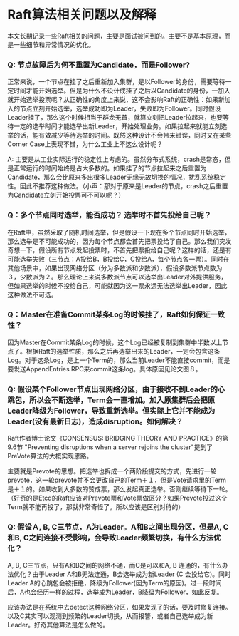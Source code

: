 # Raft算法相关问题以及解释

本文长期记录一些Raft相关的问题，主要是面试被问到的。主要不是基本原理，而是一些细节和异常情况的优化。



### Q: 节点故障后为何不重置为Candidate，而是Follower? 

正常来说，一个节点在挂了之后重新加入集群，是以Follower的身份，需要等待一定时间才能开始选举。但是为什么不设计成挂了之后以Candidate的身份，一加入就开始选举投票呢？从正确性的角度上来说，这不会影响Raft的正确性：如果新加入的节点立刻开始选举，选举成功即为Leader，失败即为Follower。同时假设Leader挂了，那么这个时候相当于群龙无首，就算立刻把Leader拉起来，也要等待一定的选举时间才能选举出新Leader，开始处理业务。如果拉起来就能立刻选举的话，能有效减少等待选举的时间。既然这种设计不会带来错误，同时又在某些Corner Case上表现不错，为什么工业上不这么设计呢？

A: 主要是从工业实际运行的稳定性上考虑的。虽然分布式系统，crash是常态，但是正常运行的时间始终是占大多数的。如果挂了的节点拉起来之后重置为Candidate，那么会比原来多出很多Leader无缘无故切换的情况，扰乱系统稳定性。因此不推荐这种做法。（小声：那对于原来是Leader的节点，crash之后重置为Candidate立刻开始投票可不可以呢？） 



### Q：多个节点同时选举，能否成功？ 选举时不首先投给自己呢？

在Raft中，虽然采取了随机时间选举，但是假设一下现在多个节点同时开始选举，那么选举是不可能成功的，因为每个节点都会首先把票投给了自己。那么我们突发奇想一下，假设所有节点发起投票时，不首先把票投给自己呢？这样的话，还是有可能选举失败（三节点：A投给B，B投给C，C投给A，每个节点各一票）。同时在其他场景中，如果出现网络分区（分为多数派和少数派），假设多数派节点数为３，少数派为２。那么理论上来说多数派节点可以选举出Leader对外提供服务，但如果选举的时候不投给自己，可能就因为这一票永远无法选举出Leader，因此这种做法不可选。



### Q：Ｍaster在准备Commit某条Log的时候挂了，Raft如何保证一致性？

因为Master在Commit某条Log的时候，这个Log已经被复制到集群中半数以上节点了。根据Raft的选举性质，那么之后再选举出来的Leader，一定会包含这条Log。对于这条Log，是上一个Term的，那么当前Leader不能直接commit，而是要发送AppendEntries RPC来commit这条log。具体原因见论文图８。



### Q: 假设某个Follower节点出现网络分区，由于接收不到Leader的心跳包，所以会不断选举，Term会一直增加。加入原集群后会把原Leader降级为Follower，导致重新选举。但实际上它并不能成为Leader(没有最新日志)，造成disruption。如何解决？

Raft作者博士论文《CONSENSUS: BRIDGING THEORY AND PRACTICE》的第9.6节 "Preventing disruptions when a server rejoins the cluster"提到了PreVote算法的大概实现思路。

主要就是Prevote的思想。把选举也拆成一个两阶段提交的方式，先进行一轮prevote，这一轮prevote并不会更改自己的Term＋１，但是Vote请求里的Term是＋１的。如果收到大多数的赞成票，那么发起真正选举。否则继续等待下一轮。（好奇的是Etcd的Raft应该对Prevote票和Vote票做区分？如果Prevote投过这个Term就不能再投了，那就非常奇怪了。所以应该是区别对待的）



### Q: 假设Ａ, B, C三节点，A为Leader。A和B之间出现分区，但是A, C和B, C之间连接不受影响，会导致Leader频繁切换，有什么方法优化？

A, B, C三节点，只有A和B之间的网络不通，而C是可以和A, B 连通的，有什么办法优化？由于Leader A和B无法连通，B会选举成为新Leader (C 会投给它)。同时Leader A的心跳包会被拒绝，降级为Follower(因为Term的原因)。过一段时间后，A也会经历一样的过程，选举成为Leader，B降级为Follower，如此反复。

应该办法是在系统中去detect这种网络分区，如果发现了的话，要及时修复连接。以及C其实可以观测到频繁的Leader切换，从而报警，或者自己选举成为新Leader。好奇其他算法是怎么做的。








